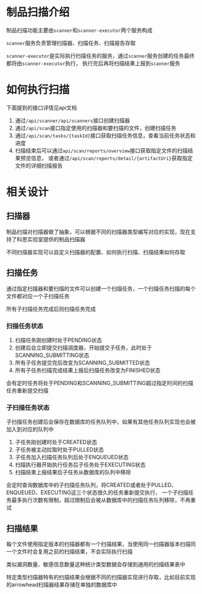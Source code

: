 # 制品扫描介绍

制品扫描功能主要由`scanner`和`scanner-executor`两个服务构成

`scanner`服务负责管理扫描器、扫描任务、扫描报告存取

`scanner-executor`是实际执行扫描任务的服务，通过`scanner`服务创建的任务最终都将由`scanner-executor`执行，
执行完后再将扫描结果上报到`scanner`服务

# 如何执行扫描

下面提到的接口详情见api文档

1. 通过`/api/scanner/api/scanners`接口创建扫描器
2. 通过`/api/scan`接口指定使用的扫描器和要扫描的文件，创建扫描任务
3. 通过`/api/scan/tasks/{taskId}`接口获取扫描任务信息，查看当前任务状态和进度
4. 扫描结束后可以通过`api/scan/reports/overview`接口获取指定文件的扫描结果预览信息， 或者通过`/api/scan/reports/detail/{artifactUri}`获取指定文件的详细扫描报告

# 相关设计

## 扫描器

制品扫描对扫描器做了抽象，可以根据不同的扫描器类型编写对应的实现，现在支持了科恩实验室提供的制品扫描器

不同扫描器实现可以自定义扫描器的配置、如何执行扫描、扫描结果如何存取

## 扫描任务

通过指定扫描器和要扫描的文件可以创建一个扫描任务，一个扫描任务扫描的每个文件都对应一个子扫描任务

所有子扫描任务完成后则扫描任务完成

### 扫描任务状态

1. 扫描任务刚创建时处于PENDING状态 
2. 创建后会立即提交扫描调度器，开始提交子任务，此时处于SCANNING_SUBMITTING状态 
3. 所有子任务提交完后改变为SCANNING_SUBMITTED状态 
4. 所有子任务扫描完成结果上报后扫描任务改变为FINISHED状态

会有定时任务将处于PENDING和SCANNING_SUBMITTING超过指定时间的扫描任务重新提交扫描

### 子扫描任务状态

子扫描任务创建后会保存在数据库的任务队列中，如果有其他任务队列实现也会被加入到对应的队列中

1. 子任务刚创建时处于CREATED状态
2. 子任务被主动拉取时处于PULLED状态
3. 子任务加入扫描任务队列后处于ENQUEUED状态
4. 扫描执行器开始执行任务后子任务处于EXECUTING状态
5. 扫描结束上报结果后子任务从数据库的队列中移除
    
会定时查询数据库中的子扫描任务队列，将CREATED或者处于PULLED、ENQUEUED、EXECUTING这三个状态很久的任务重新提交执行，
一个子扫描任务最多执行次数有限制，超过限制后会被从数据库中的扫描任务队列移除，不再重试

## 扫描结果

每个文件使用指定版本的扫描器都有一个扫描结果，当使用同一扫描器版本扫描同一个文件时会复用之前的扫描结果，不会实际执行扫描

类似漏洞数量、敏感信息数量这种统计类型数据会存储到通用的扫描结果表中

特定类型扫描器特有的扫描结果会根据不同的扫描器实现进行存取，比如目前实现的arrowhead扫描器结果存储在单独的数据库中
